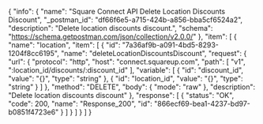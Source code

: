 {
  "info": {
    "name": "Square Connect API Delete Location Discounts Discount",
    "_postman_id": "df66f6e5-a715-424b-a856-bba5cf6524a2",
    "description": "Delete location discounts discount.",
    "schema": "https://schema.getpostman.com/json/collection/v2.0.0/"
  },
  "item": [
    {
      "name": "location",
      "item": [
        {
          "id": "7a36af9b-a091-4bd5-8293-1204f8cc6195",
          "name": "deleteLocationDiscountsDiscount",
          "request": {
            "url": {
              "protocol": "http",
              "host": "connect.squareup.com",
              "path": [
                "v1",
                ":location_id/discounts/:discount_id"
              ],
              "variable": [
                {
                  "id": "discount_id",
                  "value": "{}",
                  "type": "string"
                },
                {
                  "id": "location_id",
                  "value": "{}",
                  "type": "string"
                }
              ]
            },
            "method": "DELETE",
            "body": {
              "mode": "raw"
            },
            "description": "Delete location discounts discount"
          },
          "response": [
            {
              "status": "OK",
              "code": 200,
              "name": "Response_200",
              "id": "866ecf69-bea1-4237-bd97-b0851f4723e6"
            }
          ]
        }
      ]
    }
  ]
}